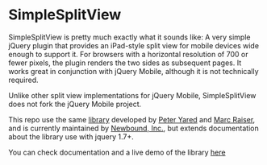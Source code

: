 # SimpleSplitView
SimpleSplitView is pretty much exactly what it sounds like: A very simple jQuery plugin that provides an iPad-style split view for mobile devices wide enough to support it. For browsers with a horizontal resolution of 700 or fewer pixels, the plugin renders the two sides as subsequent pages. It works great in conjunction with jQuery Mobile, although it is not technically required.

Unlike other split view implementations for jQuery Mobile, SimpleSplitView does not fork the jQuery Mobile project.

This repo use the same <a href='http://simplesplitview.sourceforge.net'>library</a> developed by <a href='http://yared.com'>Peter Yared</a> and 
							<a href='http://ironetics.com'>Marc Raiser</a>, and is currently maintained by 
							<a href='http://newbound.com'>Newbound, Inc.</a>, but extends documentation about the library use with jquery 1.7+.

You can check documentation and a live demo of the library <a href='http://rfidlabsapienza.github.io/SimpleSplitView/'>here</a> 
